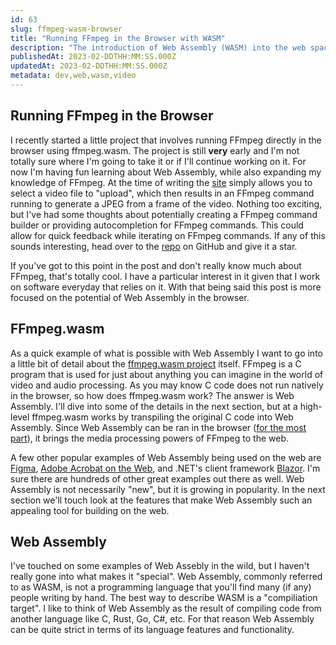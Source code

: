 ```yaml
---
id: 63
slug: ffmpeg-wasm-browser
title: "Running FFmpeg in the Browser with WASM"
description: "The introduction of Web Assembly (WASM) into the web space has opened up so many doors that were simply not possible before. In this post, I'll be providing a gentle introduction to Web Assembly and how share an example of how it is used to run FFmpeg directly in the browser."
publishedAt: 2023-02-DDTHH:MM:SS.000Z
updatedAt: 2023-02-DDTHH:MM:SS.000Z
metadata: dev,web,wasm,video
---
```


## Running FFmpeg in the Browser

I recently started a little project that involves running FFmpeg directly in the browser using ffmpeg.wasm. The project is still **very** early and I'm not totally sure where I'm going to take it or if I'll continue working on it. For now I'm having fun learning about Web Assembly, while also expanding my knowledge of FFmpeg. At the time of writing the [site](https://lovely-gecko-4fbf77.netlify.app/) simply allows you to select a video file to "upload", which then results in an FFmpeg command running to generate a JPEG from a frame of the video. Nothing too exciting, but I've had some thoughts about potentially creating a FFmpeg command builder or providing autocompletion for FFmpeg commands. This could allow for quick feedback while iterating on FFmpeg commands. If any of this sounds interesting, head over to the [repo](https://github.com/aaronmbos/browser-ffmpeg) on GitHub and give it a star.

If you've got to this point in the post and don't really know much about FFmpeg, that's totally cool. I have a particular interest in it given that I work on software everyday that relies on it. With that being said this post is more focused on the potential of Web Assembly in the browser.

## FFmpeg.wasm

As a quick example of what is possible with Web Assembly I want to go into a little bit of detail about the [ffmpeg.wasm project](https://github.com/ffmpegwasm/ffmpeg.wasm) itself. FFmpeg is a C program that is used for just about anything you can imagine in the world of video and audio processing. As you may know C code does not run natively in the browser, so how does ffmpeg.wasm work? The answer is Web Assembly. I'll dive into some of the details in the next section, but at a high-level ffmpeg.wasm works by transpiling the original C code into Web Assembly. Since Web Assembly can be ran in the browser ([for the most part](https://caniuse.com/wasm)), it brings the media processing powers of FFmpeg to the web.

A few other popular examples of Web Assembly being used on the web are [Figma](https://www.figma.com/blog/webassembly-cut-figmas-load-time-by-3x/), [Adobe Acrobat on the Web](https://blog.developer.adobe.com/acrobat-on-the-web-powered-by-webassembly-782385e4947e), and .NET's client framework [Blazor](https://dotnet.microsoft.com/en-us/apps/aspnet/web-apps/blazor). I'm sure there are hundreds of other great examples out there as well. Web Assembly is not necessarily "new", but it is growing in popularity. In the next section we'll touch look at the features that make Web Assembly such an appealing tool for building on the web.

## Web Assembly

I've touched on some examples of Web Assebly in the wild, but I haven't really gone into what makes it "special". Web Assembly, commonly referred to as WASM, is not a programming language that you'll find many (if any) people writing by hand. The best way to describe WASM is a "compiliation target". I like to think of Web Assembly as the result of compiling code from another language like C, Rust, Go, C#, etc. For that reason Web Assembly can be quite strict in terms of its language features and functionality.
